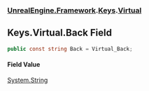 ### [UnrealEngine.Framework](UnrealEngine_Framework.md 'UnrealEngine.Framework').[Keys](Keys.md 'UnrealEngine.Framework.Keys').[Virtual](Keys_Virtual.md 'UnrealEngine.Framework.Keys.Virtual')
## Keys.Virtual.Back Field
```csharp
public const string Back = Virtual_Back;
```
#### Field Value
[System.String](https://docs.microsoft.com/en-us/dotnet/api/System.String 'System.String')
